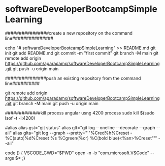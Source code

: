 # softwareDeveloperBootcampSimpleLearning

################create a new repository on the command line###############

echo "# softwareDeveloperBootcampSimpleLearning" >> README.md
git init
git add README.md
git commit -m "first commit"
git branch -M main
git remote add origin https://github.com/aparadamx/softwareDeveloperBootcampSimpleLearning.git
git push -u origin main

###############push an existing repository from the command line##########

git remote add origin https://github.com/aparadamx/softwareDeveloperBootcampSimpleLearning.git
git branch -M main
git push -u origin main


#############kill process angular usng 4200 process
sudo kill $(sudo lsof -t -i:4200)

#alias
alias gst="git status"
alias glt="git log --oneline --decorate --graph --all"
alias glta="git log --graph --pretty="\'"%Cred%h%Creset -%C(auto)%d%Creset %s %Cgreen(%cr) %C(bold blue)<%an>%Creset"\'" --all"

code () { VSCODE_CWD="$PWD" open -n -b "com.microsoft.VSCode" --args $* ;}
